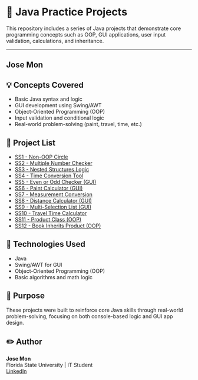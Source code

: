 # 📘 Java Practice Projects

This repository includes a series of Java projects that demonstrate core programming concepts such as OOP, GUI applications, user input validation, calculations, and inheritance.

---
## Jose Mon


## 💡 Concepts Covered
- Basic Java syntax and logic
- GUI development using Swing/AWT
- Object-Oriented Programming (OOP)
- Input validation and conditional logic
- Real-world problem-solving (paint, travel, time, etc.)    

## 🧾 Project List

- [SS1 - Non-OOP Circle](./SS1_Circle/SS1_Circle%20README.md)  
- [SS2 - Multiple Number Checker](./SS2_MultipleNumber)  
- [SS3 - Nested Structures Logic](./SS3_NestedStructures)  
- [SS4 - Time Conversion Tool](./SS4_TimeConversion)  
- [SS5 - Even or Odd Checker (GUI)](./SS5_EvenOdd_GUI)  
- [SS6 - Paint Calculator (GUI)](./SS6_PaintCalculator_GUI)  
- [SS7 - Measurement Conversion](./SS7_MeasurementConversion)  
- [SS8 - Distance Calculator (GUI)](./SS8_DistanceCalculator_GUI)  
- [SS9 - Multi-Selection List (GUI)](./SS9_SelectionList_GUI)  
- [SS10 - Travel Time Calculator](./SS10_TravelTime)  
- [SS11 - Product Class (OOP)](./SS11_ProductClass)  
- [SS12 - Book Inherits Product (OOP)](./SS12_BookProductInheritance)  

## 🔧 Technologies Used

- Java
- Swing/AWT for GUI
- Object-Oriented Programming (OOP)
- Basic algorithms and math logic

## 🎯 Purpose

These projects were built to reinforce core Java skills through real-world problem-solving, focusing on both console-based logic and GUI app design.

## ✏️ Author
**Jose Mon**  
Florida State University | IT Student  
[LinkedIn](https://www.linkedin.com/in/your-profile)